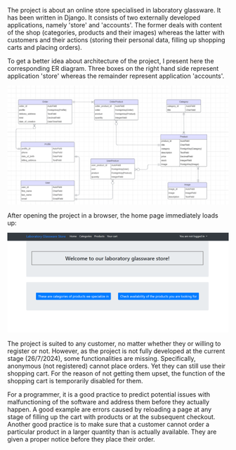 The project is about an online store specialised in laboratory glassware. It has been written in Django. 
It consists of two externally developed applications, namely 'store' and 'accounts'. The former deals with content 
of the shop (categories, products and their images) whereas the latter with customers and their actions (storing their
personal data, filling up shopping carts and placing orders).

To get a better idea about architecture of the project, I present here the corresponding ER diagram. 
Three boxes on the right hand side represent application 'store' whereas the remainder represent application 'accounts'.

![ER_diagram_final_project.png](ER_diagram_final_project.png)

After opening the project in a browser, the home page immediately loads up:

![img.png](img.png)


The project is suited to any customer, no matter whether they or willing to register or not. However, as the project
is not fully developed at the current stage (26/7/2024), some functionalities are missing. 
Specifically, anonymous (not registered) cannot place orders. Yet they can still use their shopping cart. 
For the reason of not getting them upset, the function of the shopping cart is temporarily disabled for them.

For a programmer, it is a good practice to predict potential issues with malfunctioning of the software and address them
before they actually happen. A good example are errors caused by reloading a page at any stage of filling up the cart
with products or at the subsequent checkout. Another good practice is to make sure that a customer cannot order a 
particular product in a larger quantity than is actually available. They are given a proper notice before they place
their order.
